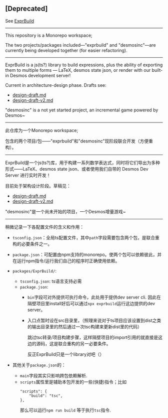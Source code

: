 \[Deprecated\]
---

See [ExprBuild](https://github.com/Static-1248/ExprBuild)

---

This repository is a Monorepo workspace;

The two projects/packages included—"exprbuild" and "desmosinc"—are currently being developed together (for easier refactoring).

---

ExprBuild is a js(ts?) library to build expressions, plus the ability of exporting them to multiple forms — LaTeX, desmos state json, or render with our built-in Desmos development server!

Current in architecture-design phase. Drafts see:
- [design-draft.md](packages/ExprBuild/design-draft.md)
- [design-draft-v2.md](packages/ExprBuild/design-draft-v2.md)

"desmosinc" is a not yet started project, an incremental game powered by Desmos~

---

此仓库为一个Monorepo workspace; 

包含的两个项目/包——"exprbuild"和"desmosinc"现阶段联合开发（方便重构）。

---

ExprBuild是一个js(ts?)库，用于构建一系列数学表达式，同时将它们导出为多种形式——LaTeX、desmos state json、或者使用我们自带的 Desmos Dev Server 进行实时开发！

目前处于架构设计阶段。草稿见：
- [design-draft.md](packages/ExprBuild/design-draft.md)
- [design-draft-v2.md](packages/ExprBuild/design-draft-v2.md)

"desmosinc"是一个尚未开始的项目，一个Desmos增量游戏~

---

稍微记录一下各配置文件的含义和作用：

- `tsconfig.json`：全局ts配置文件，其中`path`字段需要包含两个包，是联合重构的必要条件之一。
- `package.json`：可配置由npm支持的monorepo。使两个包可以依赖彼此，并在运行npm指令/运行我们自己的程序时正确使用依赖。
- `packages/ExprBuild/`:
	- `tsconfig.json`: ts语言支持必需
	- `package.json`: 
		- `bin`字段可对外提供可执行命令，此处用于提供dev server cli. 因此在隔壁项目里install好后可以通过`npx exprbuild`运行这边提供的dev server。
		- 入口点暂时设在src目录里，（照理来说对于ts项目应该设置到dist之类的输出目录里的然后通过一次tsc构建来更新dist里的代码）
			
			跳过tsc转录/项目构建步骤，这样隔壁项目的import引用的就直接是这边的源码，这是联合重构的另一必要条件。
			
			反正ExprBuild只是一个library对吧（）

- 其他关于`package.json`的：
	- `main`字段其实只影响跨包依赖解析.
	- `scripts`属性里是辅助本包开发的一些(快捷)指令；比如
		```
  		"scripts": {
      		"build": "tsc",
  		},
		```
		那么可以运行`npm run build` 等于执行`tsc`指令.
